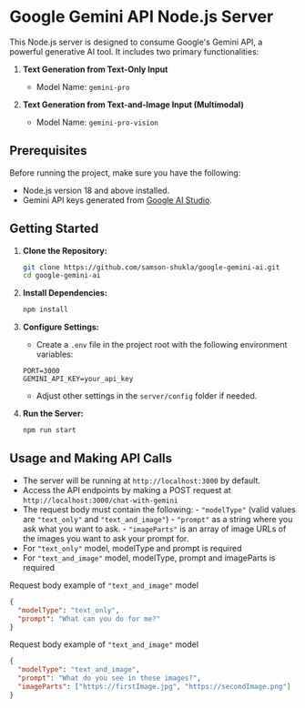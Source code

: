 # Google Gemini API Node.js Server

This Node.js server is designed to consume Google's Gemini API, a powerful generative AI tool. It includes two primary functionalities:

1. **Text Generation from Text-Only Input**

   - Model Name: `gemini-pro`

2. **Text Generation from Text-and-Image Input (Multimodal)**
   - Model Name: `gemini-pro-vision`

## Prerequisites

Before running the project, make sure you have the following:

- Node.js version 18 and above installed.
- Gemini API keys generated from [Google AI Studio](https://makersuite.google.com/).

## Getting Started

1. **Clone the Repository:**

   ```bash
   git clone https://github.com/samson-shukla/google-gemini-ai.git
   cd google-gemini-ai
   ```

2. **Install Dependencies:**

   ```bash
   npm install
   ```

3. **Configure Settings:**

   - Create a `.env` file in the project root with the following environment variables:

   ```env
   PORT=3000
   GEMINI_API_KEY=your_api_key
   ```

   - Adjust other settings in the `server/config` folder if needed.

4. **Run the Server:**
   ```bash
   npm run start
   ```

## Usage and Making API Calls

- The server will be running at `http://localhost:3000` by default.
- Access the API endpoints by making a POST request at `http://localhost:3000/chat-with-gemini`
- The request body must contain the following: - `"modelType"` (valid values are `"text_only"` and `"text_and_image"`) - `"prompt"` as a string where you ask what you want to ask. - `"imageParts"` is an array of image URLs of the images you want to ask your prompt for.
- For `"text_only"` model, modelType and prompt is required
- For `"text_and_image"` model, modelType, prompt and imageParts is required

Request body example of `"text_and_image"` model

```json
{
  "modelType": "text_only",
  "prompt": "What can you do for me?"
}
```

Request body example of `"text_and_image"` model

```json
{
  "modelType": "text_and_image",
  "prompt": "What do you see in these images?",
  "imageParts": ["https://firstImage.jpg", "https://secondImage.png"]
}
```
